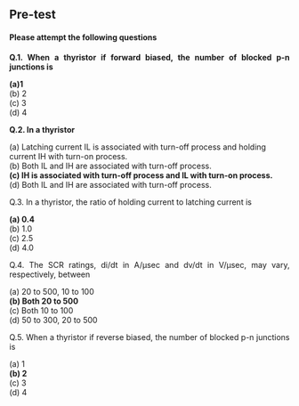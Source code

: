 ﻿## Pre-test
#### Please attempt the following questions

<p align="justify"><b>Q.1. When a thyristor if forward biased, the number of blocked p-n junctions is</b></p>
<b>(a)1</b><br>
(b)	2<br>
(c)	3<br>
(d)	4<br>

<p align="justify"><b>Q.2. In a thyristor</b></p>
(a)	Latching current IL is associated with turn-off process and holding current IH with turn-on process.<br>
(b)	Both IL and IH are associated with turn-off process.<br>
<b>(c)	IH is associated with turn-off process and IL with turn-on process.</b><br>
(d)	Both IL and IH are associated with turn-off process.<br>

<p align="justify">Q.3. In a thyristor, the ratio of holding current to latching current is</b></p>
<b>(a)	0.4</b><br>
(b)	1.0<br>
(c)	2.5<br>
(d)	4.0<br>

<p align="justify">Q.4. The SCR ratings, di/dt in A/µsec and dv/dt in V/µsec, may vary, respectively, between</b></p>
(a)	20 to 500, 10 to 100<br>
<b>(b)	Both 20 to 500</b><br>
(c)	Both 10 to 100<br>
(d)	50 to 300, 20 to 500<br>

<p align="justify">Q.5. When a thyristor if reverse biased, the number of blocked p-n junctions is</b></p>
(a)	1<br>
<b>(b)	2</b><br>
(c)	3<br>
(d)	4<br>
